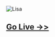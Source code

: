 ![Lisa](https://projects.khalidmahmud.me/asset/img/lisa.png)

## [Go Live ->>](https://projects.khalidmahmud.me/lisa)